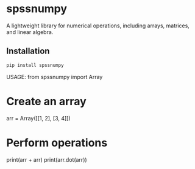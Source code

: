 # spssnumpy

A lightweight library for numerical operations, including arrays, matrices, and linear algebra.

## Installation

```bash
pip install spssnumpy
```

USAGE:
from spssnumpy import Array

# Create an array

arr = Array([[1, 2], [3, 4]])

# Perform operations

print(arr + arr)
print(arr.dot(arr))
